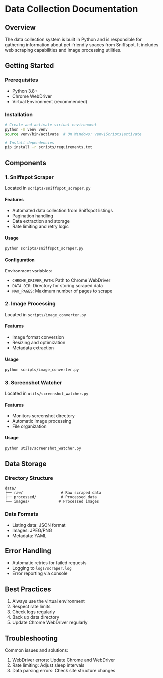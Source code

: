 # Data Collection Documentation

## Overview
The data collection system is built in Python and is responsible for gathering information about pet-friendly spaces from Sniffspot. It includes web scraping capabilities and image processing utilities.

## Getting Started

### Prerequisites
- Python 3.8+
- Chrome WebDriver
- Virtual Environment (recommended)

### Installation
```bash
# Create and activate virtual environment
python -m venv venv
source venv/bin/activate  # On Windows: venv\Scripts\activate

# Install dependencies
pip install -r scripts/requirements.txt
```

## Components

### 1. Sniffspot Scraper
Located in `scripts/sniffspot_scraper.py`

#### Features
- Automated data collection from Sniffspot listings
- Pagination handling
- Data extraction and storage
- Rate limiting and retry logic

#### Usage
```bash
python scripts/sniffspot_scraper.py
```

#### Configuration
Environment variables:
- `CHROME_DRIVER_PATH`: Path to Chrome WebDriver
- `DATA_DIR`: Directory for storing scraped data
- `MAX_PAGES`: Maximum number of pages to scrape

### 2. Image Processing
Located in `scripts/image_converter.py`

#### Features
- Image format conversion
- Resizing and optimization
- Metadata extraction

#### Usage
```bash
python scripts/image_converter.py
```

### 3. Screenshot Watcher
Located in `utils/screenshot_watcher.py`

#### Features
- Monitors screenshot directory
- Automatic image processing
- File organization

#### Usage
```bash
python utils/screenshot_watcher.py
```

## Data Storage

### Directory Structure
```
data/
├── raw/                 # Raw scraped data
├── processed/           # Processed data
└── images/             # Processed images
```

### Data Formats
- Listing data: JSON format
- Images: JPEG/PNG
- Metadata: YAML

## Error Handling
- Automatic retries for failed requests
- Logging to `logs/scraper.log`
- Error reporting via console

## Best Practices
1. Always use the virtual environment
2. Respect rate limits
3. Check logs regularly
4. Back up data directory
5. Update Chrome WebDriver regularly

## Troubleshooting
Common issues and solutions:
1. WebDriver errors: Update Chrome and WebDriver
2. Rate limiting: Adjust sleep intervals
3. Data parsing errors: Check site structure changes
